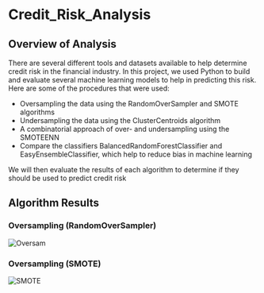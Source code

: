 # Credit_Risk_Analysis

## Overview of Analysis
There are several different tools and datasets available to help determine credit risk in the financial industry.  In this project, we used Python to build and evaluate several machine learning models to help in predicting this risk.  Here are some of the procedures that were used:
* Oversampling the data using the RandomOverSampler and SMOTE algorithms
* Undersampling the data using the ClusterCentroids algorithm
* A combinatorial approach of over- and undersampling using the SMOTEENN
* Compare the classifiers BalancedRandomForestClassifier and EasyEnsembleClassifier, which help to reduce bias in machine learning

We will then evaluate the results of each algorithm to determine if they should be used to predict credit risk

## Algorithm Results

### Oversampling (RandomOverSampler)
![Oversam](https://user-images.githubusercontent.com/93561592/164338304-2ed54905-a700-4f6e-beec-60df830c1b0f.PNG)

### Oversampling (SMOTE)
![SMOTE](https://user-images.githubusercontent.com/93561592/164338423-9069771c-40ce-429a-9536-bc64905c8b75.PNG)
